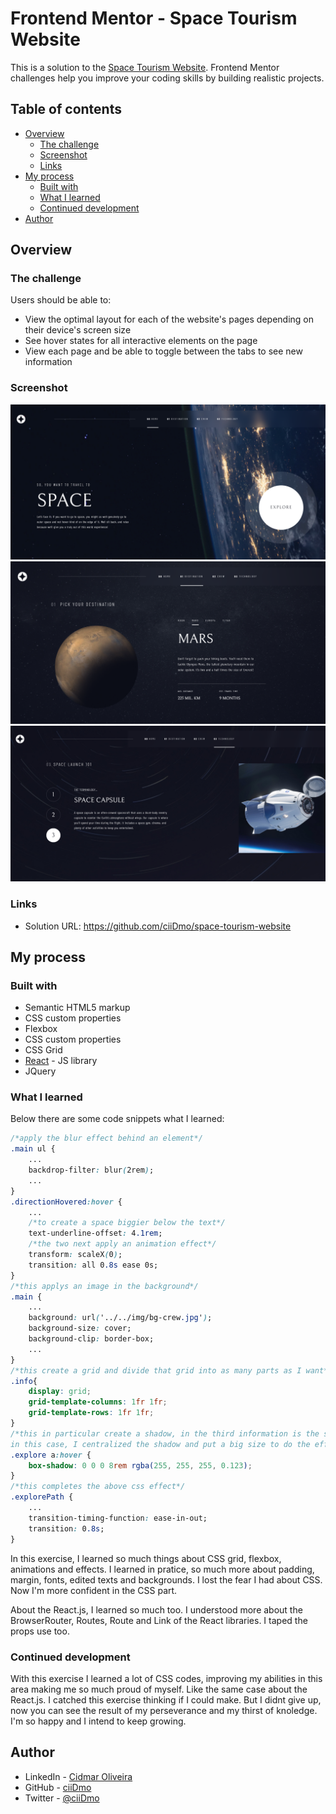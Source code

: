 # Frontend Mentor - Space Tourism Website

This is a solution to the [Space Tourism Website](https://www.frontendmentor.io/challenges/space-tourism-multipage-website-gRWj1URZ3). Frontend Mentor challenges help you improve your coding skills by building realistic projects. 

## Table of contents

- [Overview](#overview)
  - [The challenge](#the-challenge)
  - [Screenshot](#screenshot)
  - [Links](#links)
- [My process](#my-process)
  - [Built with](#built-with)
  - [What I learned](#what-i-learned)
  - [Continued development](#continued-development)
- [Author](#author)

## Overview

### The challenge

Users should be able to:

- View the optimal layout for each of the website's pages depending on their device's screen size
- See hover states for all interactive elements on the page
- View each page and be able to toggle between the tabs to see new information

### Screenshot

![Home Page](src/img/print/printHome.png?raw=true "Home Page")
![Destination Page](src/img/print/printMars.png?raw=true "Destination Page")
![Technology Page](src/img/print/printCapsule.png?raw=true "Technology Page")

### Links

- Solution URL: https://github.com/ciiDmo/space-tourism-website

## My process

### Built with

- Semantic HTML5 markup
- CSS custom properties
- Flexbox
- CSS custom properties
- CSS Grid
- [React](https://reactjs.org/) - JS library
- JQuery

### What I learned

Below there are some code snippets what I learned:

```css
/*apply the blur effect behind an element*/
.main ul {
    ...
    backdrop-filter: blur(2rem);
    ...
}
.directionHovered:hover {
    ...
    /*to create a space biggier below the text*/
    text-underline-offset: 4.1rem; 
    /*the two next apply an animation effect*/
    transform: scaleX(0); 
    transition: all 0.8s ease 0s;
}
/*this applys an image in the background*/
.main {
    ...
    background: url('../../img/bg-crew.jpg');
    background-size: cover;
    background-clip: border-box;
    ...
}
/*this create a grid and divide that grid into as many parts as I want*/
.info{
    display: grid;
    grid-template-columns: 1fr 1fr;
    grid-template-rows: 1fr 1fr;
}
/*this in particular create a shadow, in the third information is the size, so
in this case, I centralized the shadow and put a big size to do the effect I wanted*/
.explore a:hover {    
    box-shadow: 0 0 0 8rem rgba(255, 255, 255, 0.123);
}
/*this completes the above css effect*/
.explorePath {
    ...
    transition-timing-function: ease-in-out;
    transition: 0.8s;
}
```

In this exercise, I learned so much things about CSS grid, flexbox, animations and effects. I learned in pratice, so much more about padding, margin, fonts, edited texts and backgrounds.
I lost the fear I had about CSS. Now I'm more confident in the CSS part.

About the React.js, I learned so much too. I understood more about the BrowserRouter, Routes, Route and Link of the React libraries.
I taped the props use too.

### Continued development

With this exercise I learned a lot of CSS codes, improving my abilities in this area making me so much proud of myself. Like the same case about the React.js.
I catched this exercise thinking if I could make. But I didnt give up, now you can see the result of my perseverance and my thirst of knoledge. I'm so happy and I intend to keep growing.

## Author

- LinkedIn - [Cidmar Oliveira](https://www.linkedin.com/in/cidmar-oliveira-2b8166231/)
- GitHub - [ciiDmo](https://github.com/ciiDmo)
- Twitter - [@ciiDmo](https://twitter.com/ciiDmo)

